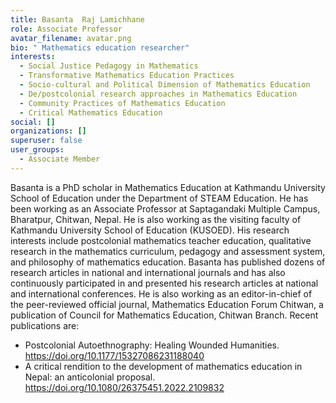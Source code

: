 ```yaml
---
title: Basanta  Raj Lamichhane
role: Associate Professor
avatar_filename: avatar.png
bio: " Mathematics education researcher"
interests:
  - Social Justice Pedagogy in Mathematics
  - Transformative Mathematics Education Practices
  - Socio-cultural and Political Dimension of Mathematics Education
  - De/postcolonial research approaches in Mathematics Education
  - Community Practices of Mathematics Education
  - Critical Mathematics Education
social: []
organizations: []
superuser: false
user_groups:
  - Associate Member
---
```

Basanta is a PhD scholar in Mathematics Education at Kathmandu University School of Education under the Department of STEAM Education. He has been working as an Associate Professor at Saptagandaki Multiple Campus, Bharatpur, Chitwan,  Nepal. He is also working as the visiting faculty of Kathmandu University School of Education (KUSOED).  His research interests include postcolonial mathematics teacher education, qualitative research in the mathematics curriculum, pedagogy and assessment system, and philosophy of mathematics education. Basanta has published dozens of research articles in national and international journals and has also continuously participated in and presented  his research articles at national and international conferences.  He is  also working as an editor-in-chief of the peer-reviewed official journal, Mathematics Education Forum Chitwan,  a publication of Council for Mathematics Education, Chitwan Branch. Recent publications are:  

* Postcolonial Autoethnography: Healing Wounded Humanities. https://doi.org/10.1177/15327086231188040  
* A critical rendition to the development of mathematics education in Nepal: an anticolonial proposal. https://doi.org/10.1080/26375451.2022.2109832
